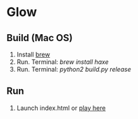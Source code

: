# Glow

## Build (Mac OS)

1. Install [brew](https://brew.sh)
1. Run. Terminal: *brew install haxe*
1. Run. Terminal: *python2 build.py release*

## Run

1. Launch index.html or [play here](https://hapass.github.io/start_with_nothing/)
